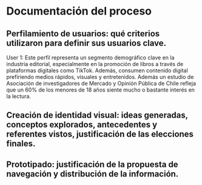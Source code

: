 # Documentación del proceso
## Perfilamiento de usuarios: qué criterios utilizaron para definir sus usuarios clave.
User 1: Este perfil representa un segmento demográfico clave en la industria editorial, especialmente en la promoción de libros a través de plataformas digitales como TikTok. Además, consumen contenido digital prefiriendo medios rápidos, visuales y entretenidos. Además un estudio de Asociación de investigadores de Mercado y Opinión Pública de Chile refleja que un 60% de los menores de 18 años siente mucho o bastante interés en la lectura.


## Creación de identidad visual: ideas generadas, conceptos explorados, antecedentes y referentes vistos, justificación de las elecciones finales.

## Prototipado: justificación de la propuesta de navegación y distribución de la información.